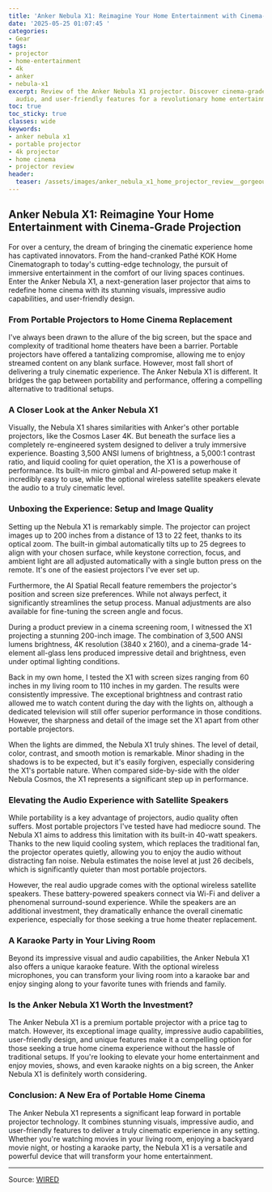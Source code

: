 ```yaml
---
title: 'Anker Nebula X1: Reimagine Your Home Entertainment with Cinema-Grade Projection'
date: '2025-05-25 01:07:45 '
categories:
- Gear
tags:
- projector
- home-entertainment
- 4k
- anker
- nebula-x1
excerpt: Review of the Anker Nebula X1 projector. Discover cinema-grade visuals, immersive
  audio, and user-friendly features for a revolutionary home entertainment experience.
toc: true
toc_sticky: true
classes: wide
keywords:
- anker nebula x1
- portable projector
- 4k projector
- home cinema
- projector review
header:
  teaser: /assets/images/anker_nebula_x1_home_projector_review__gorgeous_an_20250525010745.png
---
```


## Anker Nebula X1: Reimagine Your Home Entertainment with Cinema-Grade Projection

For over a century, the dream of bringing the cinematic experience home has captivated innovators. From the hand-cranked Pathé KOK Home Cinematograph to today's cutting-edge technology, the pursuit of immersive entertainment in the comfort of our living spaces continues. Enter the Anker Nebula X1, a next-generation laser projector that aims to redefine home cinema with its stunning visuals, impressive audio capabilities, and user-friendly design.

### From Portable Projectors to Home Cinema Replacement

I've always been drawn to the allure of the big screen, but the space and complexity of traditional home theaters have been a barrier. Portable projectors have offered a tantalizing compromise, allowing me to enjoy streamed content on any blank surface. However, most fall short of delivering a truly cinematic experience. The Anker Nebula X1 is different. It bridges the gap between portability and performance, offering a compelling alternative to traditional setups.

### A Closer Look at the Anker Nebula X1

Visually, the Nebula X1 shares similarities with Anker's other portable projectors, like the Cosmos Laser 4K. But beneath the surface lies a completely re-engineered system designed to deliver a truly immersive experience. Boasting 3,500 ANSI lumens of brightness, a 5,000:1 contrast ratio, and liquid cooling for quiet operation, the X1 is a powerhouse of performance. Its built-in micro gimbal and AI-powered setup make it incredibly easy to use, while the optional wireless satellite speakers elevate the audio to a truly cinematic level.

### Unboxing the Experience: Setup and Image Quality

Setting up the Nebula X1 is remarkably simple. The projector can project images up to 200 inches from a distance of 13 to 22 feet, thanks to its optical zoom. The built-in gimbal automatically tilts up to 25 degrees to align with your chosen surface, while keystone correction, focus, and ambient light are all adjusted automatically with a single button press on the remote. It's one of the easiest projectors I've ever set up.

Furthermore, the AI Spatial Recall feature remembers the projector's position and screen size preferences. While not always perfect, it significantly streamlines the setup process. Manual adjustments are also available for fine-tuning the screen angle and focus.

During a product preview in a cinema screening room, I witnessed the X1 projecting a stunning 200-inch image. The combination of 3,500 ANSI lumens brightness, 4K resolution (3840 x 2160), and a cinema-grade 14-element all-glass lens produced impressive detail and brightness, even under optimal lighting conditions.

Back in my own home, I tested the X1 with screen sizes ranging from 60 inches in my living room to 110 inches in my garden. The results were consistently impressive. The exceptional brightness and contrast ratio allowed me to watch content during the day with the lights on, although a dedicated television will still offer superior performance in those conditions. However, the sharpness and detail of the image set the X1 apart from other portable projectors.

When the lights are dimmed, the Nebula X1 truly shines. The level of detail, color, contrast, and smooth motion is remarkable. Minor shading in the shadows is to be expected, but it's easily forgiven, especially considering the X1's portable nature. When compared side-by-side with the older Nebula Cosmos, the X1 represents a significant step up in performance.

### Elevating the Audio Experience with Satellite Speakers

While portability is a key advantage of projectors, audio quality often suffers. Most portable projectors I've tested have had mediocre sound. The Nebula X1 aims to address this limitation with its built-in 40-watt speakers. Thanks to the new liquid cooling system, which replaces the traditional fan, the projector operates quietly, allowing you to enjoy the audio without distracting fan noise. Nebula estimates the noise level at just 26 decibels, which is significantly quieter than most portable projectors.

However, the real audio upgrade comes with the optional wireless satellite speakers. These battery-powered speakers connect via Wi-Fi and deliver a phenomenal surround-sound experience. While the speakers are an additional investment, they dramatically enhance the overall cinematic experience, especially for those seeking a true home theater replacement.

### A Karaoke Party in Your Living Room

Beyond its impressive visual and audio capabilities, the Anker Nebula X1 also offers a unique karaoke feature. With the optional wireless microphones, you can transform your living room into a karaoke bar and enjoy singing along to your favorite tunes with friends and family.

### Is the Anker Nebula X1 Worth the Investment?

The Anker Nebula X1 is a premium portable projector with a price tag to match. However, its exceptional image quality, impressive audio capabilities, user-friendly design, and unique features make it a compelling option for those seeking a true home cinema experience without the hassle of traditional setups. If you're looking to elevate your home entertainment and enjoy movies, shows, and even karaoke nights on a big screen, the Anker Nebula X1 is definitely worth considering.

### Conclusion: A New Era of Portable Home Cinema

The Anker Nebula X1 represents a significant leap forward in portable projector technology. It combines stunning visuals, impressive audio, and user-friendly features to deliver a truly cinematic experience in any setting. Whether you're watching movies in your living room, enjoying a backyard movie night, or hosting a karaoke party, the Nebula X1 is a versatile and powerful device that will transform your home entertainment.


---

Source: [WIRED](https://www.wired.com/review/anker-nebula-x1-home-projector/)